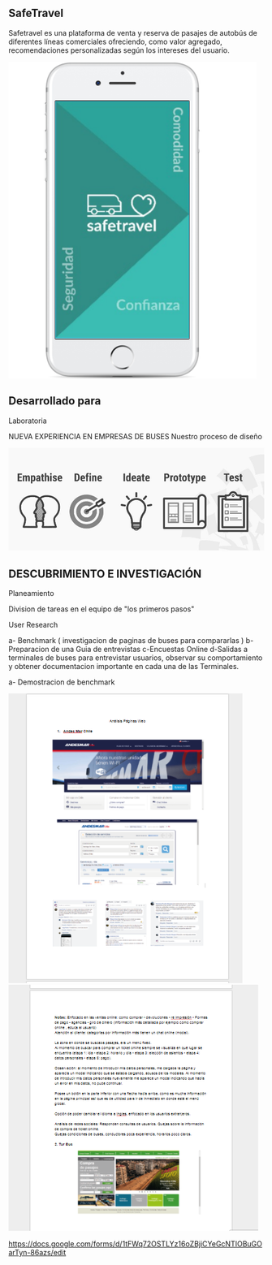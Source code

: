 SafeTravel
---------------------------------------------------------------------------------------------------------------


Safetravel es una plataforma de venta y reserva de pasajes de autobús de diferentes líneas comerciales ofreciendo, como valor agregado, recomendaciones personalizadas según los intereses del usuario.


<img src="img/pant1.png">

Desarrollado para
-----------------------------------------------------------------------------------------------------------------
Laboratoria

NUEVA EXPERIENCIA EN EMPRESAS DE BUSES
Nuestro proceso de diseño

<img src="img/desing.jpg">


DESCUBRIMIENTO E INVESTIGACIÓN
--------------------------------------------------------------------------------------------------------------------
Planeamiento 

Division de tareas en el equipo de "los primeros pasos"

User Research

a- Benchmark ( investigacion de paginas de buses para compararlas )
b-Preparacion de una Guia de entrevistas
c-Encuestas Online
d-Salidas a terminales de buses para entrevistar usuarios, observar su comportamiento y obtener documentacion importante en cada una de las Terminales.

a- Demostracion de benchmark

<img src="img/berch.png"> <img src="img/berch2.png">






https://docs.google.com/forms/d/1tFWq72OSTLYz16oZBjiCYeGcNTIOBuGOarTyn-86azs/edit
